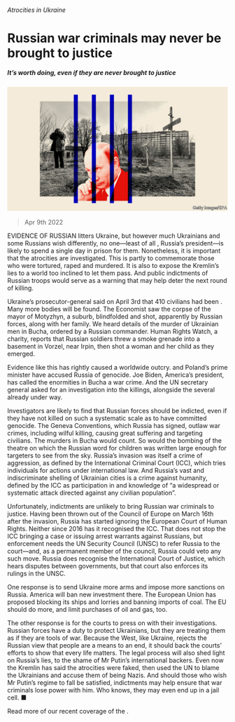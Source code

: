 ###### Atrocities in Ukraine

# Russian war criminals may never be brought to justice 

##### It’s worth doing, even if they are never brought to justice 

![image](images/20220409_ldd002_0_1.jpg) 

> Apr 9th 2022 

EVIDENCE OF RUSSIAN  litters Ukraine, but however much Ukrainians and some Russians wish differently, no one—least of all , Russia’s president—is likely to spend a single day in prison for them. Nonetheless, it is important that the atrocities are investigated. This is partly to commemorate those who were tortured, raped and murdered. It is also to expose the Kremlin’s lies to a world too inclined to let them pass. And public indictments of Russian troops would serve as a warning that may help deter the next round of killing.

Ukraine’s prosecutor-general said on April 3rd that 410 civilians had been . Many more bodies will be found. The Economist saw the corpse of the mayor of Motyzhyn, a suburb, blindfolded and shot, apparently by Russian forces, along with her family. We heard details of the murder of Ukrainian men in Bucha, ordered by a Russian commander. Human Rights Watch, a charity, reports that Russian soldiers threw a smoke grenade into a basement in Vorzel, near Irpin, then shot a woman and her child as they emerged.


Evidence like this has rightly caused a worldwide outcry.  and Poland’s prime minister have accused Russia of genocide. Joe Biden, America’s president, has called the enormities in Bucha a war crime. And the UN secretary general asked for an investigation into the killings, alongside the several already under way.

Investigators are likely to find that Russian forces should be indicted, even if they have not killed on such a systematic scale as to have committed genocide. The Geneva Conventions, which Russia has signed, outlaw war crimes, including wilful killing, causing great suffering and targeting civilians. The murders in Bucha would count. So would the bombing of the  theatre on which the Russian word for children was written large enough for targeters to see from the sky. Russia’s invasion was itself a crime of aggression, as defined by the International Criminal Court (ICC), which tries individuals for actions under international law. And Russia’s vast and indiscriminate shelling of Ukrainian cities is a crime against humanity, defined by the ICC as participation in and knowledge of “a widespread or systematic attack directed against any civilian population”.

Unfortunately, indictments are unlikely to bring Russian war criminals to justice. Having been thrown out of the Council of Europe on March 16th after the invasion, Russia has started ignoring the European Court of Human Rights. Neither since 2016 has it recognised the ICC. That does not stop the ICC bringing a case or issuing arrest warrants against Russians, but enforcement needs the UN Security Council (UNSC) to refer Russia to the court—and, as a permanent member of the council, Russia could veto any such move. Russia does recognise the International Court of Justice, which hears disputes between governments, but that court also enforces its rulings in the UNSC.

One response is to send Ukraine more arms and impose more sanctions on Russia. America will ban new investment there. The European Union has proposed blocking its ships and lorries and banning imports of coal. The EU should do more, and limit purchases of oil and gas, too.

The other response is for the courts to press on with their investigations. Russian forces have a duty to protect Ukrainians, but they are treating them as if they are tools of war. Because the West, like Ukraine, rejects the Russian view that people are a means to an end, it should back the courts’ efforts to show that every life matters. The legal process will also shed light on Russia’s lies, to the shame of Mr Putin’s international backers. Even now the Kremlin has said the atrocities were faked, then used the UN to blame the Ukrainians and accuse them of being Nazis. And should those who wish Mr Putin’s regime to fall be satisfied, indictments may help ensure that war criminals lose power with him. Who knows, they may even end up in a jail cell. ■

Read more of our recent coverage of the .

